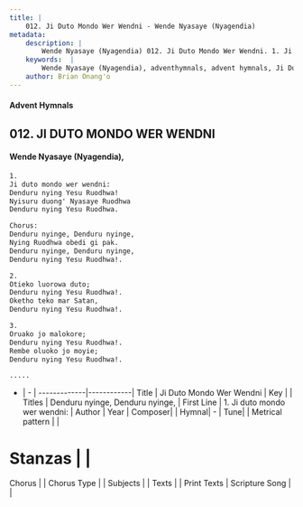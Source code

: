 ```yaml
---
title: |
    012. Ji Duto Mondo Wer Wendni - Wende Nyasaye (Nyagendia)
metadata:
    description: |
        Wende Nyasaye (Nyagendia) 012. Ji Duto Mondo Wer Wendni. 1. Ji duto mondo wer wendni: Denduru nying Yesu Ruodhwa! Nyisuru duong' Nyasaye Ruodhwa Denduru nying Yesu Ruodhwa.  Chorus: Denduru nyinge, Denduru nyinge, Nying Ruodhwa obedi gi pak. Denduru nyinge, Denduru nyinge, Denduru nying Yesu Ruodhwa!.  2. Otieko luorowa duto; Denduru nying Yesu Ruodhwa!. Oketho teko mar Satan, Denduru nying Yesu Ruodhwa!.  3. Oruako jo malokore; Denduru nying Yesu Ruodhwa!. Rembe oluoko jo moyie; Denduru nying Yesu Ruodhwa!.  .....
    keywords:  |
        Wende Nyasaye (Nyagendia), adventhymnals, advent hymnals, Ji Duto Mondo Wer Wendni, 1. Ji duto mondo wer wendni:. Denduru nyinge, Denduru nyinge,
    author: Brian Onang'o
---
```


#### Advent Hymnals
## 012. JI DUTO MONDO WER WENDNI
####  Wende Nyasaye (Nyagendia),

```txt
1.
Ji duto mondo wer wendni:
Denduru nying Yesu Ruodhwa!
Nyisuru duong' Nyasaye Ruodhwa
Denduru nying Yesu Ruodhwa.

Chorus:
Denduru nyinge, Denduru nyinge,
Nying Ruodhwa obedi gi pak.
Denduru nyinge, Denduru nyinge,
Denduru nying Yesu Ruodhwa!.

2.
Otieko luorowa duto;
Denduru nying Yesu Ruodhwa!.
Oketho teko mar Satan,
Denduru nying Yesu Ruodhwa!.

3.
Oruako jo malokore;
Denduru nying Yesu Ruodhwa!.
Rembe oluoko jo moyie;
Denduru nying Yesu Ruodhwa!.

.....
```

- |   -  |
-------------|------------|
Title | Ji Duto Mondo Wer Wendni |
Key |  |
Titles | Denduru nyinge, Denduru nyinge, |
First Line | 1. Ji duto mondo wer wendni: |
Author | 
Year | 
Composer| |
Hymnal|  - |
Tune|  |
Metrical pattern | |
# Stanzas |  |
Chorus |  |
Chorus Type |  |
Subjects | |
Texts |  |
Print Texts | 
Scripture Song |  |
    

